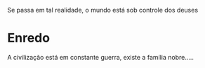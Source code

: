Se passa em tal realidade, o mundo está sob controle dos deuses

# Enredo
A civilização está em constante guerra, existe a família nobre.....